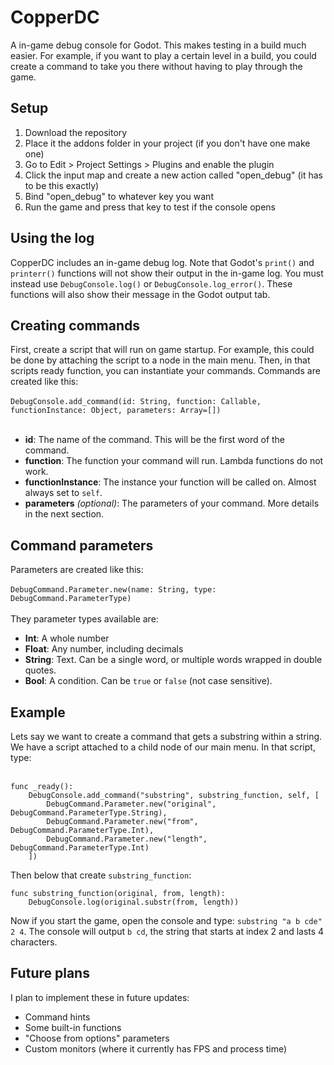 # CopperDC
A in-game debug console for Godot. This makes testing in a build much easier. For example, if you want to play a certain level in a build, you could create a command to take you there without having to play through the game.

## Setup
1. Download the repository
2. Place it the addons folder in your project (if you don't have one make one)
3. Go to Edit > Project Settings > Plugins and enable the plugin
4. Click the input map and create a new action called "open_debug" (it has to be this exactly)
5. Bind "open_debug" to whatever key you want
6. Run the game and press that key to test if the console opens

## Using the log
CopperDC includes an in-game debug log. Note that Godot's `print()` and `printerr()` functions will not show their output in the in-game log. You must instead use `DebugConsole.log()` or `DebugConsole.log_error()`. These functions will also show their message in the Godot output tab.

## Creating commands
First, create a script that will run on game startup. For example, this could be done by attaching the script to a node in the main menu.
Then, in that scripts ready function, you can instantiate your commands. Commands are created like this: <br><br>
`DebugConsole.add_command(id: String, function: Callable, functionInstance: Object, parameters: Array=[])`<br><br>
- **id**: The name of the command. This will be the first word of the command.
- **function**: The function your command will run. Lambda functions do not work.
- **functionInstance**: The instance your function will be called on. Almost always set to `self`.
- **parameters** *(optional)*: The parameters of your command. More details in the next section.

## Command parameters
Parameters are created like this:<br><br>
`DebugCommand.Parameter.new(name: String, type: DebugCommand.ParameterType)`<br><br>
They parameter types available are:
- **Int**: A whole number
- **Float**: Any number, including decimals
- **String**: Text. Can be a single word, or multiple words wrapped in double quotes.
- **Bool**: A condition. Can be `true` or `false` (not case sensitive).

## Example
Lets say we want to create a command that gets a substring within a string. We have a script attached to a child node of our main menu. In that script, type:<br><br>
```
func _ready():
    DebugConsole.add_command("substring", substring_function, self, [
        DebugCommand.Parameter.new("original", DebugCommand.ParameterType.String),
        DebugCommand.Parameter.new("from", DebugCommand.ParameterType.Int),
        DebugCommand.Parameter.new("length", DebugCommand.ParameterType.Int)
    ])
```
Then below that create `substring_function`:
```
func substring_function(original, from, length):
    DebugConsole.log(original.substr(from, length))
```
Now if you start the game, open the console and type:
`substring "a b cde" 2 4`.
The console will output `b cd`, the string that starts at index 2 and lasts 4 characters.

## Future plans
I plan to implement these in future updates:
- Command hints
- Some built-in functions
- "Choose from options" parameters
- Custom monitors (where it currently has FPS and process time)
